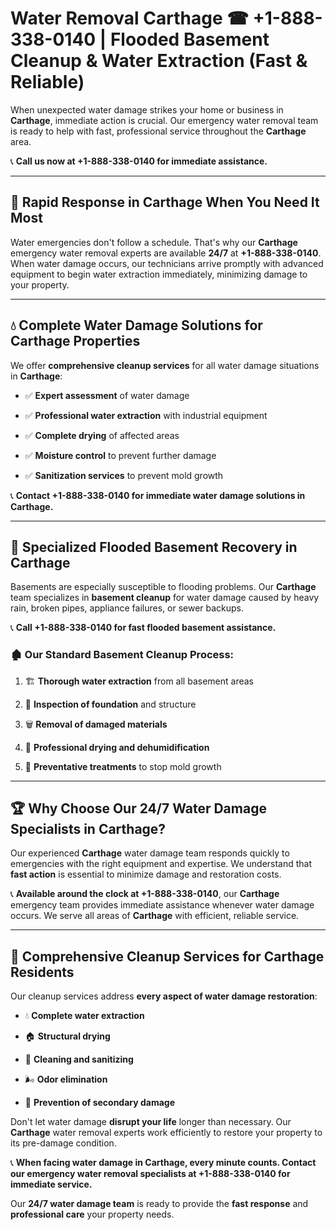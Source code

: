 # Water Removal Carthage ☎ +1-888-338-0140 | Flooded Basement Cleanup & Water Extraction (Fast & Reliable)

When unexpected water damage strikes your home or business in **Carthage**, immediate action is crucial. Our emergency water removal team is ready to help with fast, professional service throughout the **Carthage** area. 

📞 **Call us now at +1-888-338-0140 for immediate assistance.**
---
## 🚀 Rapid Response in Carthage When You Need It Most
Water emergencies don't follow a schedule. That's why our **Carthage** emergency water removal experts are available **24/7** at **+1-888-338-0140**. When water damage occurs, our technicians arrive promptly with advanced equipment to begin water extraction immediately, minimizing damage to your property.
---
## 💧 Complete Water Damage Solutions for Carthage Properties
We offer **comprehensive cleanup services** for all water damage situations in **Carthage**:
- ✅ **Expert assessment** of water damage  
- ✅ **Professional water extraction** with industrial equipment  
- ✅ **Complete drying** of affected areas  
- ✅ **Moisture control** to prevent further damage  
- ✅ **Sanitization services** to prevent mold growth  
📞 **Contact +1-888-338-0140 for immediate water damage solutions in Carthage.**
---
## 🌊 Specialized Flooded Basement Recovery in Carthage
Basements are especially susceptible to flooding problems. Our **Carthage** team specializes in **basement cleanup** for water damage caused by heavy rain, broken pipes, appliance failures, or sewer backups. 
📞 **Call +1-888-338-0140 for fast flooded basement assistance.**
### 🏚️ Our Standard Basement Cleanup Process:
1. 🏗️ **Thorough water extraction** from all basement areas  
2. 🔎 **Inspection of foundation** and structure  
3. 🗑️ **Removal of damaged materials**  
4. 💨 **Professional drying and dehumidification**  
5. 🚫 **Preventative treatments** to stop mold growth  
---
## 🏆 Why Choose Our 24/7 Water Damage Specialists in Carthage?
Our experienced **Carthage** water damage team responds quickly to emergencies with the right equipment and expertise. We understand that **fast action** is essential to minimize damage and restoration costs.
📞 **Available around the clock at +1-888-338-0140**, our **Carthage** emergency team provides immediate assistance whenever water damage occurs. We serve all areas of **Carthage** with efficient, reliable service.
---
## 🧹 Comprehensive Cleanup Services for Carthage Residents
Our cleanup services address **every aspect of water damage restoration**:
- 💧 **Complete water extraction**  
- 🏠 **Structural drying**  
- 🧼 **Cleaning and sanitizing**  
- 🌬️ **Odor elimination**  
- 🚫 **Prevention of secondary damage**  
Don't let water damage **disrupt your life** longer than necessary. Our **Carthage** water removal experts work efficiently to restore your property to its pre-damage condition.
📞 **When facing water damage in Carthage, every minute counts. Contact our emergency water removal specialists at +1-888-338-0140 for immediate service.**
Our **24/7 water damage team** is ready to provide the **fast response** and **professional care** your property needs.
